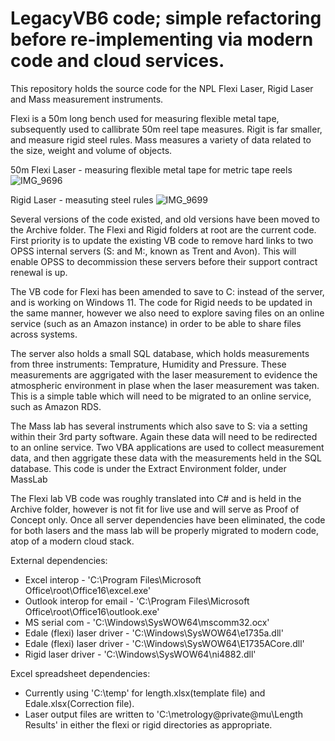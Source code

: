 # LegacyVB6 code; simple refactoring before re-implementing via modern code and cloud services.

This repository holds the source code for the NPL Flexi Laser, Rigid Laser and Mass measurement instruments.

Flexi is a 50m long bench used for measuring flexible metal tape, subsequently used to callibrate 50m reel tape measures.
Rigit is far smaller, and measure rigid steel rules.
Mass measures a variety of data related to the size, weight and volume of objects.

50m Flexi Laser - measuring flexible metal tape for metric tape reels
![IMG_9696](https://github.com/OfficeForProductSafetyAndStandards/LegacyVB6/assets/38748914/a289f13d-d48b-424a-a633-4c0a55284d50)


Rigid Laser - measuting steel rules
![IMG_9699](https://github.com/OfficeForProductSafetyAndStandards/LegacyVB6/assets/38748914/fd95f945-9de5-410a-8841-c8b603ff1fc9)

Several versions of the code existed, and old versions have been moved to the Archive folder. The Flexi and Rigid folders at root are the current code.
First priority is to update the existing VB code to remove hard links to two OPSS internal servers (S: and M:, known as Trent and Avon).
This will enable OPSS to decommission these servers before their support contract renewal is up.

The VB code for Flexi has been amended to save to C: instead of the server, and is working on Windows 11.
The code for Rigid needs to be updated in the same manner, however we also need to explore saving files on an online service (such as an Amazon instance) in order to be able to share files across systems.

The server also holds a small SQL database, which holds measurements from three instruments: Temprature, Humidity and Pressure.
These measurements are aggrigated with the laser measurement to evidence the atmospheric environment in plase when the laser measurement was taken.
This is a simple table which will need to be migrated to an online service, such as Amazon RDS.

The Mass lab has several instruments which also save to S: via a setting within their 3rd party software. Again these data will need to be redirected to an online service. Two VBA applications are used to collect measurement data, and then aggrigate these data with the measurements held in the SQL database.
This code is under the Extract Environment folder, under MassLab

The Flexi lab VB code was roughly translated into C# and is held in the Archive folder, however is not fit for live use and will serve as Proof of Concept only.
Once all server dependencies have been eliminated, the code for both lasers and the mass lab will be properly migrated to modern code, atop of a modern cloud stack.

External dependencies:
  * Excel interop - 'C:\Program Files\Microsoft Office\root\Office16\excel.exe'
  * Outlook interop for email - 'C:\Program Files\Microsoft Office\root\Office16\outlook.exe'
  * MS serial com - 'C:\Windows\SysWOW64\mscomm32.ocx'
  * Edale (flexi) laser driver - 'C:\Windows\SysWOW64\e1735a.dll'
  * Edale (flexi) laser driver - 'C:\Windows\SysWOW64\E1735ACore.dll'
  * Rigid laser driver - 'C:\Windows\SysWOW64\ni4882.dll'

Excel spreadsheet dependencies:
  * Currently using 'C:\temp' for length.xlsx(template file) and Edale.xlsx(Correction file).
  * Laser output files are written to 'C:\metrology\@private\@mu\Length Results' in either the flexi or rigid directories as appropriate.
